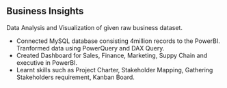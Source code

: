 ## Business Insights 
Data Analysis and Visualization of given raw business dataset.

- Connected MySQL database consisting 4million records to the PowerBI. Tranformed data using PowerQuery and DAX Query.
- Created Dashboard for Sales, Finance, Marketing, Suppy Chain and executive in PowerBI.
- Learnt skills such as Project Charter, Stakeholder Mapping, Gathering Stakeholders requirement, Kanban Board.
